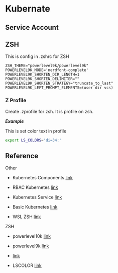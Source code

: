 # Kubernate

## Service Account

## ZSH

This is config in .zshrc for ZSH

```
ZSH_THEME="powerlevel9k/powerlevel9k"
POWERLEVEL9K_MODE='nerdfont-complete'
POWERLEVEL9K_SHORTEN_DIR_LENGTH=1
POWERLEVEL9K_SHORTEN_DELIMITER=""
POWERLEVEL9K_SHORTEN_STRATEGY="truncate_to_last"
POWERLEVEL9K_LEFT_PROMPT_ELEMENTS=(user dir vcs)
```

### Z Profile

Create .zprofile for zsh. It is profile on zsh.

***Example***

This is set color text in profile

```zsh
export LS_COLORS='di=34:'
```

## Reference

Other

- Kubernetes Components [link](https://kubernetes.io/docs/concepts/overview/components/)

- RBAC Kubernetes [link](https://medium.com/@selfieblue/deep-dive-customize-kubernetes-rbac-5cfc6bd628af)

- Kubernetes Service [link](https://medium.com/@thanwa/kubernetes-%E0%B8%A7%E0%B9%88%E0%B8%B2%E0%B8%94%E0%B9%89%E0%B8%A7%E0%B8%A2%E0%B9%80%E0%B8%A3%E0%B8%B7%E0%B9%88%E0%B8%AD%E0%B8%87-services-%E0%B9%81%E0%B8%95%E0%B9%88%E0%B8%A5%E0%B8%B0%E0%B8%9B%E0%B8%A3%E0%B8%B0%E0%B9%80%E0%B8%A0%E0%B8%97-25bade6d4725)

- Basic Kubernetes [link](https://dev.to/peepeepopapapeepeepo/lfs258-1-15-basics-of-kubernetes-2f8g)

- WSL ZSH [link](https://twasa.ml/post/wsl/)

ZSH

- powerlevel10k [link](https://awesomeopensource.com/project/romkatv/powerlevel10k)

- powerlevel9k [link](https://github.com/Powerlevel9k/powerlevel9k)

- [link](https://www.youtube.com/playlist?list=PLoTScYm9O0GGWXd_4sYsADmM4og6vU1Zh)

- LSCOLOR [link](https://www.youtube.com/watch?v=ACisK2SOeJA)